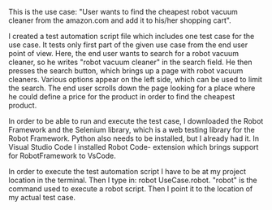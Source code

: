 This is the use case: "User wants to find the cheapest robot vacuum cleaner from the amazon.com and add it to his/her
shopping cart".

I created a test automation script file which includes one test case for the use case. It tests only first part of the given use case from the end user point of view.
Here, the end user wants to search for a robot vacuum cleaner, so he writes "robot vacuum cleaner" in the search field. He then presses the search button, which brings up a page with robot vacuum cleaners. Various options appear on the left side, which can be used to limit the search. The end user scrolls down the page looking for a place where he could define a price for the product in order to find the cheapest product.

In order to be able to run and execute the test case, I downloaded the Robot Framework and the Selenium library, which is a web testing library for the Robot Framework. Python also needs to be installed, but I already had it.
In Visual Studio Code I installed Robot Code- extension which brings support for RobotFramework to VsCode.

In order to execute the test automation script I have to be at my project location in the terminal.
Then I type in: robot UseCase.robot. "robot" is the command used to execute a robot script. Then I point it to the location of my actual test case.
